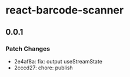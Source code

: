 # react-barcode-scanner

## 0.0.1

### Patch Changes

- 2e4af8a: fix: output useStreamState
- 2cccd27: chore: publish

